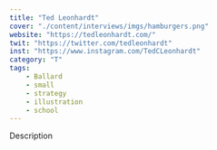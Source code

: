 ```yaml
---
title: "Ted Leonhardt"
cover: "./content/interviews/imgs/hamburgers.png"
website: "https://tedleonhardt.com/"
twit: "https://twitter.com/tedleonhardt"
inst: "https://www.instagram.com/TedCLeonhardt"
category: "T"
tags:
    - Ballard
    - small
    - strategy
    - illustration
    - school
---
```


Description
